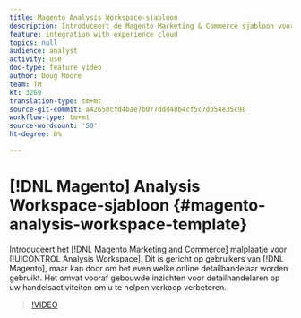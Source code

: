 ```yaml
---
title: Magento Analysis Workspace-sjabloon
description: Introduceert de Magento Marketing & Commerce sjabloon voor Analysis Workspace.
feature: integration with experience cloud
topics: null
audience: analyst
activity: use
doc-type: feature video
author: Doug Moore
team: TM
kt: 3269
translation-type: tm+mt
source-git-commit: a42658cfd4bae7b077ddd48b4cf5c7db54e35c98
workflow-type: tm+mt
source-wordcount: '50'
ht-degree: 0%

---
```



# [!DNL Magento] Analysis Workspace-sjabloon {#magento-analysis-workspace-template}

Introduceert het [!DNL Magento Marketing and Commerce] malplaatje voor [!UICONTROL Analysis Workspace]. Dit is gericht op gebruikers van [!DNL Magento], maar kan door om het even welke online detailhandelaar worden gebruikt. Het omvat vooraf gebouwde inzichten voor detailhandelaren op uw handelsactiviteiten om u te helpen verkoop verbeteren.

>[!VIDEO](https://video.tv.adobe.com/v/28164/?quality=12)
